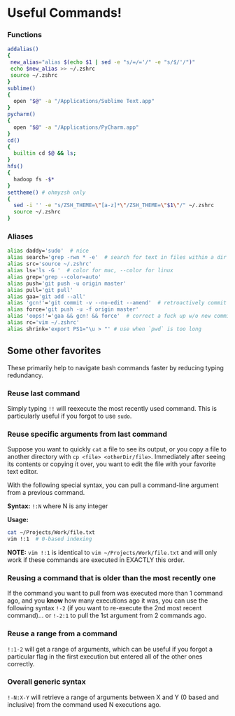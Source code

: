 # Useful Commands!

### Functions

```bash
addalias()
{
 new_alias="alias $(echo $1 | sed -e "s/=/='/" -e "s/$/'/")"
 echo $new_alias >> ~/.zshrc
 source ~/.zshrc
}
sublime()
{
  open "$@" -a "/Applications/Sublime Text.app"
}
pycharm()
{
  open "$@" -a "/Applications/PyCharm.app"
}
cd()
{
  builtin cd $@ && ls;
}
hfs()
{
  hadoop fs -$*
}
settheme() # ohmyzsh only
{
  sed -i '' -e "s/ZSH_THEME=\"[a-z]*\"/ZSH_THEME=\"$1\"/" ~/.zshrc
  source ~/.zshrc
}

```


### Aliases 
```bash
alias daddy='sudo'  # nice
alias search='grep -rwn * -e'  # search for text in files within a dir
alias src='source ~/.zshrc'
alias ls='ls -G '  # color for mac, --color for linux
alias grep='grep --color=auto'
alias push='git push -u origin master'
alias pull='git pull'
alias gaa='git add --all'
alias 'gcn!'='git commit -v --no-edit --amend'  # retroactively commit files to last commit
alias force='git push -u -f origin master'
alias 'oops!'='gaa && gcn! && force'  # correct a fuck up w/o new commit
alias rc='vim ~/.zshrc'
alias shrink='export PS1="\u > "' # use when `pwd` is too long

```

## Some other favorites
These primarily help to navigate bash commands faster by reducing typing redundancy.

### Reuse last command
Simply typing `!!` will reexecute the most recently used command. This is particularly useful if you forgot to use `sudo`.

### Reuse specific arguments from last command
Suppose you want to quickly `cat` a file to see its output, or you copy a file to another directory with `cp <file> <otherDir/file>`. Immediately after seeing its contents or copying it over, you want to edit the file with your favorite text editor. 

With the following special syntax, you can pull a command-line argument from a previous command. 

**Syntax:**
`!:N` where N is any integer

**Usage:**
```bash
cat ~/Projects/Work/file.txt
vim !:1  # 0-based indexing
```

**NOTE:** `vim !:1` is identical to `vim ~/Projects/Work/file.txt` and will only work if these commands are executed in EXACTLY this order. 

### Reusing a command that is older than the most recently one
If the command you want to pull from was executed more than 1 command ago, and you **know** how many executions ago it was, you can use the following syntax `!-2` (if you want to re-execute the 2nd most recent command)... or `!-2:1` to pull the 1st argument from 2 commands ago.

### Reuse a range from a command
`!:1-2` will get a range of arguments, which can be useful if you forgot a particular flag in the first execution but entered all of the other ones correctly. 

### Overall generic syntax
`!-N:X-Y` will retrieve a range of arguments between X and Y (0 based and inclusive) from the command used N executions ago. 

